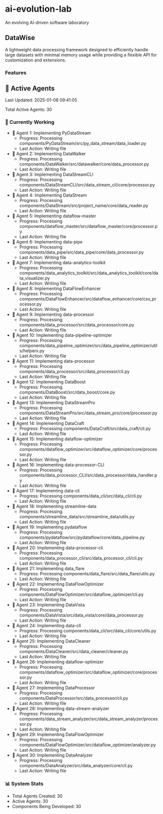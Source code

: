 # ai-evolution-lab
An evolving AI-driven software laboratory


## DataWise
A lightweight data processing framework designed to efficiently handle large datasets with minimal memory usage while providing a flexible API for customization and extensions.

### Features




































## 🤖 Active Agents
Last Updated: 2025-01-08 09:41:05

Total Active Agents: 30

### 🔄 Currently Working
- 🤖 Agent 1: Implementing PyDataStream
  - Progress: Processing components/PyDataStream/src/py_data_stream/data_loader.py
  - Last Action: Writing file
- 🤖 Agent 2: Implementing DataWalker
  - Progress: Processing components/DataWalker/src/datawalker/core/data_processor.py
  - Last Action: Writing file
- 🤖 Agent 3: Implementing DataStreamCLI
  - Progress: Processing components/DataStreamCLI/src/data_stream_cli/core/processor.py
  - Last Action: Writing file
- 🤖 Agent 4: Implementing DataStream
  - Progress: Processing components/DataStream/src/project_name/core/data_reader.py
  - Last Action: Writing file
- 🤖 Agent 5: Implementing dataflow-master
  - Progress: Processing components/dataflow_master/src/dataflow_master/core/processor.py
  - Last Action: Writing file
- 🤖 Agent 6: Implementing data-pipe
  - Progress: Processing components/data_pipe/src/data_pipe/core/data_processor.py
  - Last Action: Writing file
- 🤖 Agent 7: Implementing data-analytics-toolkit
  - Progress: Processing components/data_analytics_toolkit/src/data_analytics_toolkit/core/data_visualizer.py
  - Last Action: Writing file
- 🤖 Agent 8: Implementing DataFlowEnhancer
  - Progress: Processing components/DataFlowEnhancer/src/dataflow_enhancer/core/csv_processor.py
  - Last Action: Writing file
- 🤖 Agent 9: Implementing data-processor
  - Progress: Processing components/data_processor/src/data_processor/core.py
  - Last Action: Writing file
- 🤖 Agent 10: Implementing data-pipeline-optimizer
  - Progress: Processing components/data_pipeline_optimizer/src/data_pipeline_optimizer/utils/helpers.py
  - Last Action: Writing file
- 🤖 Agent 11: Implementing data-processor
  - Progress: Processing components/data_processor/src/data_processor/cli.py
  - Last Action: Writing file
- 🤖 Agent 12: Implementing DataBoost
  - Progress: Processing components/DataBoost/src/data_boost/core.py
  - Last Action: Writing file
- 🤖 Agent 13: Implementing DataStreamPro
  - Progress: Processing components/DataStreamPro/src/data_stream_pro/core/processor.py
  - Last Action: Writing file
- 🤖 Agent 14: Implementing DataCraft
  - Progress: Processing components/DataCraft/src/data_craft/cli.py
  - Last Action: Writing file
- 🤖 Agent 15: Implementing dataflow-optimizer
  - Progress: Processing components/dataflow_optimizer/src/dataflow_optimizer/core/processor.py
  - Last Action: Writing file
- 🤖 Agent 16: Implementing data-processor-CLI
  - Progress: Processing components/data_processor_CLI/src/data_processor/data_handler.py
  - Last Action: Writing file
- 🤖 Agent 17: Implementing data-cli
  - Progress: Processing components/data_cli/src/data_cli/cli.py
  - Last Action: Writing file
- 🤖 Agent 18: Implementing streamline-data
  - Progress: Processing components/streamline_data/src/streamline_data/utils.py
  - Last Action: Writing file
- 🤖 Agent 19: Implementing pydataflow
  - Progress: Processing components/pydataflow/src/pydataflow/core/data_pipeline.py
  - Last Action: Writing file
- 🤖 Agent 20: Implementing data-processor-cli
  - Progress: Processing components/data_processor_cli/src/data_processor_cli/cli.py
  - Last Action: Writing file
- 🤖 Agent 21: Implementing data_flare
  - Progress: Processing components/data_flare/src/data_flare/utils.py
  - Last Action: Writing file
- 🤖 Agent 22: Implementing DataFlowOptimizer
  - Progress: Processing components/DataFlowOptimizer/src/dataflow_optimizer/cli.py
  - Last Action: Writing file
- 🤖 Agent 23: Implementing DataVista
  - Progress: Processing components/DataVista/src/data_vista/core/data_processor.py
  - Last Action: Writing file
- 🤖 Agent 24: Implementing data-cli
  - Progress: Processing components/data_cli/src/data_cli/core/utils.py
  - Last Action: Writing file
- 🤖 Agent 25: Implementing DataCleaner
  - Progress: Processing components/DataCleaner/src/data_cleaner/cleaner.py
  - Last Action: Writing file
- 🤖 Agent 26: Implementing dataflow-optimizer
  - Progress: Processing components/dataflow_optimizer/src/dataflow_optimizer/core/processor.py
  - Last Action: Writing file
- 🤖 Agent 27: Implementing DataProcessor
  - Progress: Processing components/DataProcessor/src/data_processor/cli.py
  - Last Action: Writing file
- 🤖 Agent 28: Implementing data-stream-analyzer
  - Progress: Processing components/data_stream_analyzer/src/data_stream_analyzer/processor.py
  - Last Action: Writing file
- 🤖 Agent 29: Implementing DataFlowOptimizer
  - Progress: Processing components/DataFlowOptimizer/src/dataflow_optimizer/analyzer.py
  - Last Action: Writing file
- 🤖 Agent 30: Implementing DataAnalyzer
  - Progress: Processing components/DataAnalyzer/src/data_analyzer/core/cli.py
  - Last Action: Writing file

### 📊 System Stats
- Total Agents Created: 30
- Active Agents: 30
- Components Being Developed: 30
